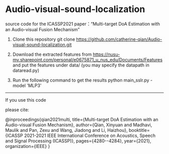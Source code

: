 # Audio-visual-sound-localization

source code for the ICASSP2021 paper：“Multi-target DoA Estimation with an Audio-visual Fusion Mechanism”

1. Clone this repository 
   git clone https://github.com/catherine-qian/Audio-visual-sound-localization.git

2. Download the extracted features from https://nusu-my.sharepoint.com/personal/e0675871_u_nus_edu/Documents/Features
   and put the features under data/
   (you may specify the datapath in dataread.py)

3. Run the following command to get the results
   python main_sslr.py -model 'MLP3'


---------------------------------------
If you use this code

please cite:

@inproceedings{qian2021multi,
  title={Multi-target DoA Estimation with an Audio-visual Fusion Mechanism},
  author={Qian, Xinyuan and Madhavi, Maulik and Pan, Zexu and Wang, Jiadong and Li, Haizhou},
  booktitle={ICASSP 2021-2021 IEEE International Conference on Acoustics, Speech and Signal Processing (ICASSP)},
  pages={4280--4284},
  year={2021},
  organization={IEEE}
}





